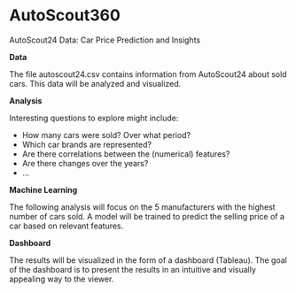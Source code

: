 # AutoScout360
AutoScout24 Data: Car Price Prediction and Insights

**Data**

The file autoscout24.csv contains information from AutoScout24 about sold cars. This data will be analyzed and visualized.

**Analysis**

Interesting questions to explore might include:
- How many cars were sold? Over what period?
- Which car brands are represented?
- Are there correlations between the (numerical) features?
- Are there changes over the years?
- ...

**Machine Learning**

The following analysis will focus on the 5 manufacturers with the highest number of cars sold. A model will be trained to predict the selling price of a car based on relevant features.

**Dashboard**

The results will be visualized in the form of a dashboard (Tableau). The goal of the dashboard is to present the results in an intuitive and visually appealing way to the viewer.
